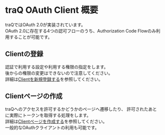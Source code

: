 # traQ OAuth Client 概要

traQではOAuth 2.0が実装されています。  
OAuth 2.0に存在する4つの認可フローのうち、Authorization Code Flowのみ利用することが可能です。  

## Clientの登録
認証で利用する設定や利用する権限の指定をします。   
後からの権限の変更はできないので注意してください。  
詳細は[Clientを新規登録する](/docs/client/create)を参照してください。

## Clientページの作成
traQへのアクセスを許可するかどうかのページへ遷移したり、
許可されたあとに実際にトークンを取得する処理をします。  
詳細は[Clientページを作成する](/docs/client/create)を参照してください。  
一般的なOAuthクライアントの利用も可能です。  
